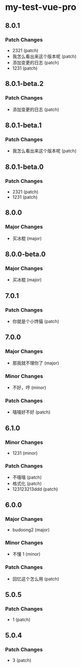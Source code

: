 # my-test-vue-pro

## 8.0.1

### Patch Changes

- 2321 (patch)
- 我怎么看出来这个版本呢 (patch)
- 添加变更的日志 (patch)
- 1231 (patch)

## 8.0.1-beta.2

### Patch Changes

- 添加变更的日志 (patch)

## 8.0.1-beta.1

### Patch Changes

- 我怎么看出来这个版本呢 (patch)

## 8.0.1-beta.0

### Patch Changes

- 2321 (patch)
- 1231 (patch)

## 8.0.0

### Major Changes

- 买冰棍 (major)

## 8.0.0-beta.0

### Major Changes

- 买冰棍 (major)

## 7.0.1

### Patch Changes

- 你就是个小馋猫 (patch)

## 7.0.0

### Major Changes

- 那我就不理你了 (major)

### Minor Changes

- 不好，哼 (minor)

### Patch Changes

- 嘻嘻好不好 (patch)

## 6.1.0

### Minor Changes

- 1231 (minor)

### Patch Changes

- 不嘻嘻 (patch)
- 格式化 (patch)
- 123123213ddd (patch)

## 6.0.0

### Major Changes

- budoong2 (major)

### Minor Changes

- 不懂 1 (minor)

### Patch Changes

- 回忆这个怎么用 (patch)

## 5.0.5

### Patch Changes

- 1 (patch)

## 5.0.4

### Patch Changes

- 3 (patch)
